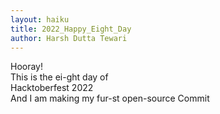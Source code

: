 ```yaml
---
layout: haiku
title: 2022_Happy_Eight_Day
author: Harsh Dutta Tewari
---
```


Hooray!<br>
This is the ei-ght day of<br>
Hacktoberfest 2022<br>
And I am making my fur-st open-source Commit
